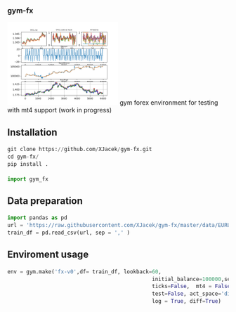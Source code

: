 
### gym-fx
<img src="doc/report.png" width="50%">
gym forex environment for testing with mt4 support (work in progress)

## Installation

```python
git clone https://github.com/XJacek/gym-fx.git
cd gym-fx/
pip install .

import gym_fx
```

## Data preparation
```python
import pandas as pd
url = 'https://raw.githubusercontent.com/XJacek/gym-fx/master/data/EURUSD_M5.csv'
train_df = pd.read_csv(url, sep = ',' )
```

## Enviroment usage
```python
env = gym.make('fx-v0',df= train_df, lookback=60,
                                              initial_balance=100000,serial=True,
                                              ticks=False,  mt4 = False,
                                              test=False, act_space='discrete', obs_space ='box',
                                              log = True, diff=True)
                                              
```
